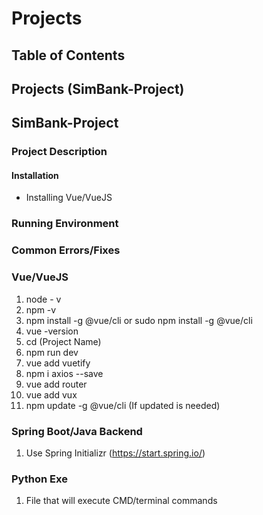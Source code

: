 # Projects

## Table of Contents

## Projects (SimBank-Project)
## SimBank-Project

### Project Description
#### Installation
 - Installing Vue/VueJS
### Running Environment
### Common Errors/Fixes

### Vue/VueJS
1. node - v
2. npm -v
3. npm install -g @vue/cli or sudo npm install -g @vue/cli
4. vue -version
5. cd (Project Name)
6. npm run dev
7. vue add vuetify
8. npm i axios --save
9. vue add router
10. vue add vux
11. npm update -g @vue/cli (If updated is needed)

### Spring Boot/Java Backend
1. Use Spring Initializr (https://start.spring.io/)

### Python Exe
1. File that will execute CMD/terminal commands
